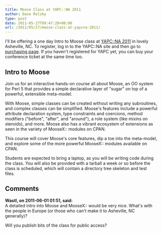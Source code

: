 ```yaml
---
title: Moose Class at YAPC::NA 2011
author: Dave Rolsky
type: post
date: 2011-05-27T09:47:20+00:00
url: /2011/05/27/moose-class-at-yapcna-2011/
---
```


I'll be offering a one day Intro to Moose class at [YAPC::NA 2011][1] in lovely Asheville, NC. To
register, log in to the YAPC::NA site and then go to [purchasing page][2]. If you haven't registered
for YAPC yet, you can buy your conference ticket at the same time too.

## Intro to Moose

Join us for an interactive hands-on course all about Moose, an OO system for Perl 5 that provides a
simple declarative layer of "sugar" on top of a powerful, extensible meta-model.

With Moose, simple classes can be created without writing any subroutines, and complex classes can
be simplified. Moose's features include a powerful attribute declaration system, type constraints
and coercions, method modifiers ("before", "after", and "around"), a role system (like mixins on
steroids), and more. Moose also has a vibrant ecosystem of extensions as seen in the variety of
MooseX:: modules on CPAN.

This course will cover Moose's core features, dip a toe into the meta-model, and explore some of the
more powerful MooseX:: modules available on CPAN.

Students are expected to bring a laptop, as you will be writing code during the class. You will also
be provided with a tarball a week or so before the class is scheduled, which will contain a
directory tree skeleton and test files.

[1]: http://www.yapc2011.us/yn2011/
[2]: http://www.yapc2011.us/yn2011/purchase

## Comments

**Wastl, on 2011-06-01 01:51, said:**  
A detailed intro into Moose and MooseX:: would be very nice. What's with the people in Europe (or
those who can't make it to Asheville, NC generally)?

Will you publish bits of the class for public access?
